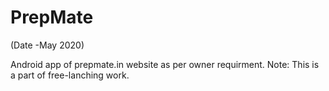 # PrepMate

(Date -May 2020)

Android app of prepmate.in website as per owner requirment.
Note: This is a part of free-lanching work.
